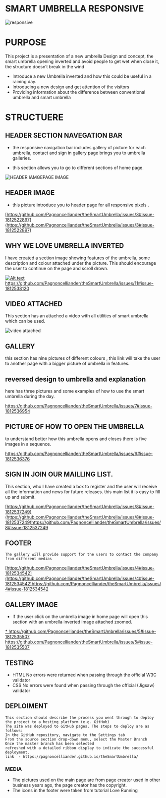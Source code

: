 
# SMART UMBRELLA RESPONSIVE
![responsive](https://github.com/Pagnoncelliander/theSmartUmbrella/assets/134398235/62bb17a3-152b-4b67-b738-e69b14a07d64)

# PURPOSE
This project is a presentation of a new umbrella Design and concept, the smart umbrella 
opening inverted and avoid people to get wet when close it, the structure doesn’t break in the wind

* Introduce a new Umbrella inverted and how this could be useful in a raining day.
* Introducing a new design and get attention of the visitors
* Providing information about the difference between conventional umbrella and smart umbrella 


# STRUCTUERE
## HEADER SECTION NAVEGATION BAR

- the responsive navigation bar includes gallery of picture for each umbrella, contact and sign in 
gallery page brings you to umbrella galleries.

- this section allows you to go to different sections of home page.


![HEADER IAMGEPAGE IMAGE](https://github.com/Pagnoncelliander/theSmartUmbrella/assets/134398235/a1fccc56-c07f-4b41-9815-2c01cf212fe4)


## HEADER IMAGE

- this picture introduce you to header page for all responsive pixels .

[https://github.com/Pagnoncelliander/theSmartUmbrella/issues/3#issue-1812522897](https://github.com/Pagnoncelliander/theSmartUmbrella/issues/3#issue-1812522897)

## WHY WE LOVE UMBRELLA INVERTED

I have created a section image showing features of the umbrella, some description and colour attached under the picture. This should encourage the user to continue on the page and scroll drown. 

[![Alt text](image-5.png)](https://github.com/Pagnoncelliander/theSmartUmbrella/issues/11#issue-1812538120)https://github.com/Pagnoncelliander/theSmartUmbrella/issues/11#issue-1812538120

## VIDEO ATTACHED

This section has an attached a video with all utilities of smart umbrella which can be used.

![video attached](https://github.com/Pagnoncelliander/theSmartUmbrella/assets/134398235/73ef28d5-dedb-4876-ba5b-d5c2d0129e93)


## GALLERY

this section has nine pictures of different colours , this link will take the user to another page with a bigger picture of umbrella in features.


## reversed design to umbrella and explanation

here has three pictures and some examples of how to use the smart umbrella during the day.

https://github.com/Pagnoncelliander/theSmartUmbrella/issues/7#issue-1812536954

## PICTURE OF HOW TO OPEN THE UMBRELLA 

to understand better how this umbrella opens and closes there is five images in a sequence.

https://github.com/Pagnoncelliander/theSmartUmbrella/issues/6#issue-1812536376

## SIGN IN JOIN OUR MAILLING LIST.

This section, who I have created a box to register and the user will receive all the information and news for future releases. this main list
it is easy to fill up and submit.

[https://github.com/Pagnoncelliander/theSmartUmbrella/issues/8#issue-1812537249](https://github.com/Pagnoncelliander/theSmartUmbrella/issues/8#issue-1812537249)https://github.com/Pagnoncelliander/theSmartUmbrella/issues/8#issue-1812537249

## FOOTER
    The gallery will provide support for the users to contact the company from different medias

[https://github.com/Pagnoncelliander/theSmartUmbrella/issues/4#issue-1812534542](https://github.com/Pagnoncelliander/theSmartUmbrella/issues/4#issue-1812534542)https://github.com/Pagnoncelliander/theSmartUmbrella/issues/4#issue-1812534542


  ## GALLERY IMAGE

   * If the user click on the umbrella image in home page will open this section with an umbrella inverted image attached zoomed.

  [ * https://github.com/Pagnoncelliander/theSmartUmbrella/issues/5#issue-1812535507
](https://github.com/Pagnoncelliander/theSmartUmbrella/issues/5#issue-1812535507)https://github.com/Pagnoncelliander/theSmartUmbrella/issues/5#issue-1812535507


 ## TESTING
- HTML
        No errors were returned when passing through the official W3C validator
- CSS
        No errors were found when passing through the official (Jigsaw) validator

 ## DEPLOIMENT 
    This section should describe the process you went through to deploy the project to a hosting platform (e.g. GitHub)
    The site was deployed to GitHub pages. The steps to deploy are as follows:
    In the GitHub repository, navigate to the Settings tab
    From the source section drop-down menu, select the Master Branch
    Once the master branch has been selected
    refreshed with a detailed ribbon display to indicate the successful deployment.
    link  - https://pagnoncelliander.github.io/theSmartUmbrella/


  ### MEDIA
  - The pictures used on the main page are from page creator used in other business years ago, the page creator has the copyright.
  - The icons in the footer were taken from tutorial Love Running

